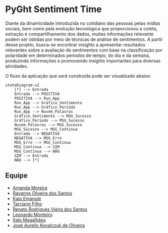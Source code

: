 # PyGht Sentiment Time

Diante da dinamicidade introduzida no cotidiano das pessoas pelas mídias sociais, bem como pela evolução tecnológica que proporcionou a coleta, extração e compartilhamento dos dados, muitas informações relevante podem ser obtidas por meio de técnicas de análise de sentimentos.
A partir desse projeto, busca-se encontrar insights a apresentar resultados relevantes sobre a avaliação de sentimentos com base na classificação por polaridade em determinados períodos de tempo, do dia e da semana, produzindo informações e promovendo insights importantes para diversas atividades.

O fluxo da aplicação que será construída pode ser visualizado abaixo:

```mermaid
stateDiagram-v2
    [*] --> Entrada
	Entrada --> POSITIVA
    POSITIVA --> Run_App
	Run_App --> Gráfico_Sentimento
	Run_App --> Gráfico_Período
	Run_App --> Nuvem_Palavras 
	Gráfico_Sentimento --> MSG_Sucesso
	Gráfico_Período --> MSG_Sucesso
	Nuvem_Palavras --> MSG_Sucesso
	MSG_Sucesso --> MSG_Continua
    Entrada --> NEGATIVA
    NEGATIVA --> MSG_Erro
	MSG_Erro --> MSG_Continua
	MSG_Continua --> SIM
	MSG_Continua --> NÃO
	SIM --> Entrada
	NÃO --> [*]
```

## Equipe
 - [Amanda Moreira](https://github.com/amandamoreyra)
 - [Rayanne Oliveira dos Santos](https://github.com/RayanneOlivera)
 - [Kaio Emanule](https://github.com/keikorr)
 - [Tarciano Filho](https://github.com/tarcianofilho)
 - [Renato Rodrigues Vieira dos Santos](https://github.com/renato-rodrig)
 - [Leonardo Monteiro](https://github.com/lemont037)
 - [Ítalo Magalhães](https://github.com/italo-mgl)
 - [José Aurelio Kovalczuk de Oliveira](https://github.com/joseaureliok)
